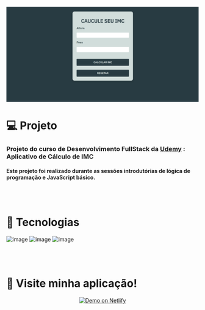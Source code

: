 ﻿![Imagem do site](/src/md/sreenshot.png)

# 💻 Projeto  
### Projeto do curso de Desenvolvimento FullStack da [Udemy](https://www.udemy.com/) : Aplicativo de Cálculo de IMC
#### Este projeto foi realizado durante as sessões introdutórias de lógica de programação e JavaScript básico.
<br></br>
# 🧪 Tecnologias 
![image](https://img.shields.io/badge/CSS3-1572B6?style=for-the-badge&logo=css3&logoColor=white)
![image](https://img.shields.io/badge/HTML5-E34F26?style=for-the-badge&logo=html5&logoColor=white)
![image](https://img.shields.io/badge/JavaScript-323330?style=for-the-badge&logo=javascript&logoColor=F7DF1E)
<br></br>
<br></br>
# 🔎 Visite minha aplicação!
<p align="center">
  <a href="https://imcio.netlify.app/" target="_blank">
    <img alt="Demo on Netlify" src="https://i.ibb.co/b13vhFK/demo-on-netlify-bbuvjz.png">
  </a>
</p>
